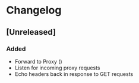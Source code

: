 # Changelog

## [Unreleased]
### Added
- Forward to Proxy ()
- Listen for incoming proxy requests
- Echo headers back in response to GET requests
